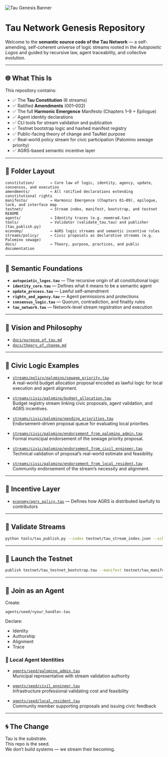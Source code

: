 ![Tau Genesis Banner](https://github.com/prime33/tau-genesis/blob/main/docs/assets/cover.png)

# Tau Network Genesis Repository

Welcome to the **semantic source code of the Tau Network** — a self-amending, self-coherent universe of logic streams rooted in the *Autopoietic Logos* and guided by recursive law, agent traceability, and collective evolution.

---

## 🌐 What This Is

This repository contains:

- ✅ The **Tau Constitution** (6 streams)
- ✅ Ratified **Amendments** (001–002)
- ✅ The full **Harmonic Emergence** Manifesto (Chapters 1–9 + Epilogue)
- ✅ Agent identity declarations
- ✅ CLI tools for stream validation and publication
- ✅ Testnet bootstrap logic and hashed manifest registry
- ✅ Public-facing theory of change and TauNet purpose
- ✅ Real-world policy stream for civic participation (Palomino sewage priority)
- ✅ AGRS-based semantic incentive layer

---

## 🧭 Folder Layout

```plaintext
constitution/       → Core law of logic, identity, agency, update, consensus, and execution
amendments/         → All ratified declarations extending constitutional rights
manifesto/          → Harmonic Emergence (Chapters 01–09), epilogue, lock, and interface map
testnet/            → Stream index, manifest, bootstrap, and testnet README
agents/             → Identity traces (e.g. neemrad.tau)
tools/              → Validator (validate_tau.tau) and publisher (tau_publish.py)
economy/            → AGRS logic streams and semantic incentive rules
streams/policy/     → Civic proposals as declarative streams (e.g. Palomino sewage)
docs/               → Theory, purpose, practices, and public documentation
```

---

## 📜 Semantic Foundations

- **`autopoietic_logos.tau`** — The recursive origin of all constitutional logic
- **`identity_core.tau`** — Defines what it means to be a semantic agent
- **`update_process.tau`** — Lawful self-amendment
- **`rights_and_agency.tau`** — Agent permissions and protections
- **`consensus_logic.tau`** — Quorum, contradiction, and finality rules
- **`tau_network.tau`** — Network-level stream registration and execution

---

## 🧠 Vision and Philosophy

- [`docs/purpose_of_tau.md`](docs/purpose_of_tau.md)
- [`docs/theory_of_change.md`](docs/theory_of_change.md)

---

## 🧱 Civic Logic Examples

- [`streams/policy/palomino/sewage_priority.tau`](streams/policy/palomino/sewage_priority.tau)  
  A real-world budget allocation proposal encoded as lawful logic for local execution and agent alignment.

- [`streams/civic/palomino/budget_allocation.tau`](streams/civic/palomino/budget_allocation.tau)  
  Budget registry stream linking civic proposals, agent validation, and AGRS incentives.

- [`streams/civic/palomino/pending_priorities.tau`](streams/civic/palomino/pending_priorities.tau)  
  Endorsement-driven proposal queue for evaluating local priorities.

- [`streams/civic/palomino/endorsement_from_palomino_admin.tau`](streams/civic/palomino/endorsement_from_palomino_admin.tau)  
  Formal municipal endorsement of the sewage priority proposal.

- [`streams/civic/palomino/endorsement_from_civil_engineer.tau`](streams/civic/palomino/endorsement_from_civil_engineer.tau)  
  Technical validation of proposal’s real-world estimate and feasibility.

- [`streams/civic/palomino/endorsement_from_local_resident.tau`](streams/civic/palomino/endorsement_from_local_resident.tau)  
  Community endorsement of the stream’s necessity and alignment.

---

## 💸 Incentive Layer

- [`economy/agrs_policy.tau`](economy/agrs_policy.tau) — Defines how AGRS is distributed lawfully to contributors

---

## 🧪 Validate Streams

```bash
python tools/tau_publish.py --index testnet/tau_stream_index.json --schema testnet/tau_stream_index.schema.json
```

---

## 🚀 Launch the Testnet

```bash
publish testnet/tau_testnet_bootstrap.tau --manifest testnet/tau_manifest.json
```

---

## 👤 Join as an Agent

Create:
```plaintext
agents/seed/<your_handle>.tau
```

Declare:
- Identity
- Authorship
- Alignment
- Trace

### 👥 Local Agent Identities

- [`agents/seed/palomino_admin.tau`](agents/seed/palomino_admin.tau)  
  Municipal representative with stream validation authority

- [`agents/seed/civil_engineer.tau`](agents/seed/civil_engineer.tau)  
  Infrastructure professional validating cost and feasibility

- [`agents/seed/local_resident.tau`](agents/seed/local_resident.tau)  
  Community member supporting proposals and issuing civic feedback

---

## 🌀 The Change

Tau is the substrate.  
This repo is the seed.  
We don’t build systems — we stream their becoming.
